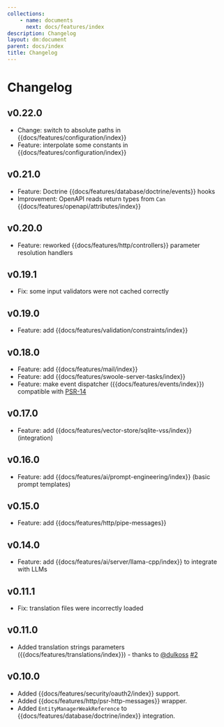 ```yaml
---
collections: 
    - name: documents
      next: docs/features/index
description: Changelog
layout: dm:document
parent: docs/index
title: Changelog
---
```


# Changelog

## v0.22.0

- Change: switch to absolute paths in {{docs/features/configuration/index}}
- Feature: interpolate some constants in {{docs/features/configuration/index}}

## v0.21.0

- Feature: Doctrine {{docs/features/database/doctrine/events}} hooks
- Improvement: OpenAPI reads return types from `Can` 
    {{docs/features/openapi/attributes/index}}

## v0.20.0

- Feature: reworked {{docs/features/http/controllers}} parameter resolution handlers

## v0.19.1

- Fix: some input validators were not cached correctly

## v0.19.0

- Feature: add {{docs/features/validation/constraints/index}}

## v0.18.0

- Feature: add {{docs/features/mail/index}}
- Feature: add {{docs/features/swoole-server-tasks/index}}
- Feature: make event dispatcher ({{docs/features/events/index}}) compatible 
    with [PSR-14](https://www.php-fig.org/psr/psr-14/)

## v0.17.0

- Feature: add {{docs/features/vector-store/sqlite-vss/index}} (integration)

## v0.16.0

- Feature: add {{docs/features/ai/prompt-engineering/index}} (basic prompt templates)

## v0.15.0

- Feature: add {{docs/features/http/pipe-messages}}

## v0.14.0

- Feature: add {{docs/features/ai/server/llama-cpp/index}} to integrate with LLMs 

## v0.11.1

- Fix: translation files were incorrectly loaded

## v0.11.0

- Added translation strings parameters ({{docs/features/translations/index}}) - thanks to [@dulkoss](https://github.com/dulkoss) [#2](https://github.com/distantmagic/resonance/pull/2)

## v0.10.0

- Added {{docs/features/security/oauth2/index}} support.
- Added {{docs/features/http/psr-http-messages}} wrapper.
- Added `EntityManagerWeakReference` to {{docs/features/database/doctrine/index}} integration.
